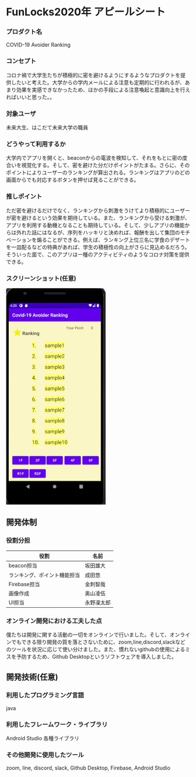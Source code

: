 # FunLocks2020年 アピールシート

### プロダクト名
COVID-19 Avoider Ranking

### コンセプト
コロナ禍で大学生たちが積極的に密を避けるようにするようなプロダクトを提供したいと考えた。大学からの学内メールによる注意も定期的に行われるが、あまり効果を実感できなかったため、ほかの手段による注意喚起と意識向上を行えればいいと思った。。

### 対象ユーザ
未来大生、はこだて未来大学の職員

### どうやって利用するか
大学内でアプリを開くと、beaconからの電波を検知して、それをもとに密の度合いを視覚化する。そして、密を避けた分だけポイントがたまる。さらに、そのポイントによりユーザーのランキングが算出される。ランキングはアプリのどの画面からでも対応するボタンを押せば見ることができる。

### 推しポイント
ただ密を避けるだけでなく、ランキングから刺激をうけてより積極的にユーザーが密を避けるという効果を期待している。また、ランキングから受ける刺激が、アプリを利用する動機となることも期待している。そして、少しアプリの機能からは外れた話にはなるが、序列をハッキリと決めれば、報酬を出して集団のモチベーションを煽ることができる。例えば、ランキング上位三名に学食のデザートを一皿配るなどの特典があれば、学生の積極性の向上がさらに見込めるだろう。そういった面で、このアプリは一種のアクティビティのようなコロナ対策を提供できる。

### スクリーンショット(任意)
![ランキング表示画面](img/ranking_ui.PNG)

## 開発体制
### 役割分担
|役割|名前
|--|--
beacon担当|坂田雄大
ランキング、ポイント機能担当|成田悠
Firebase担当|金刺智哉
画像作成|奥山凌伍
UI担当|永野凜太郎

### オンライン開発における工夫した点
僕たちは開発に関する活動の一切をオンラインで行いました。そして、オンラインでもできる限り開発の質を落とさないために、zoom,line,discord,slackなどのツールを状況に応じて使い分けました。また、慣れないgithubの使用によるミスを予防するため、Github Desktopというソフトウェアを導入しました。

## 開発技術(任意)
### 利用したプログラミング言語
java

### 利用したフレームワーク・ライブラリ
Android Studio 各種ライブラリ

### その他開発に使用したツール
zoom, line, discord, slack, Github Desktop, Firebase, Android Studio
